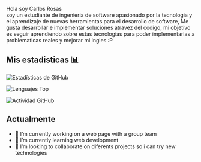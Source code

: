 

Hola soy Carlos Rosas  
soy un estudiante de ingenieria de software apasionado por la tecnologia y el aprendizaje de nuevas herramientas para el desarrollo de software, Me gusta desarrollar e implementar soluciones atravez del codigo, mi objetivo es seguir aprendiendo sobre estas tecnologias para poder implementarlas a problematicas reales y mejorar mi ingles :P

## Mis estadisticas 📊
![Estadísticas de GitHub](https://github-readme-stats.vercel.app/api?username=patomax31&show_icons=true&theme=radical)

![Lenguajes Top](https://github-readme-stats.vercel.app/api/top-langs/?username=patomax31&layout=compact&theme=dark)

![Actividad GitHub](https://activity-graph.herokuapp.com/graph?username=patomax31&theme=react-dark)

## Actualmente
- 🔭 I’m currently working on a web page with a group team
- 🌱 I’m currently learning web development
- 👯 I’m looking to collaborate on diferents projects so i can try new technologies
